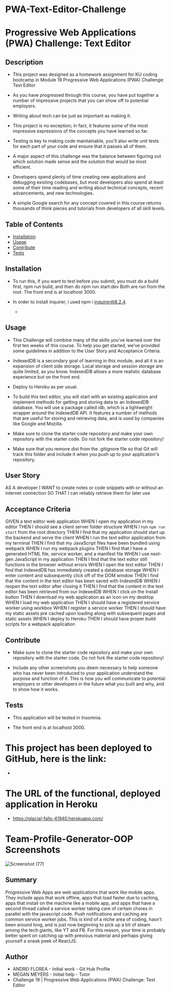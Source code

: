 # PWA-Text-Editor-Challenge



# Progressive Web Applications (PWA) Challenge: Text Editor


 ## Description 

- This project was designed as a homework assignment for KU coding bootcamp in Module 19 Progressive Web Applications (PWA) Challenge: Text Editor

- As you have progressed through this course, you have put together a number of impressive projects that you can show off to potential employers.

-  Writing about tech can be just as important as making it.

- This project is no exception; in fact, it features some of the most impressive expressions of the concepts you have learned so far.

- Testing is key to making code maintainable, you’ll also write unit tests for each part of your code and ensure that it passes all of them.

- A major aspect of this challenge was the balance between figuring out which solution made sense and the solution that would be most efficient.

- Developers spend plenty of time creating new applications and debugging existing codebases, but most developers also spend at least some of their time reading and writing about technical concepts, recent advancements, and new technologies.

- A simple Google search for any concept covered in this course returns thousands of think pieces and tutorials from developers of all skill levels.



 ## Table of Contents

  - [Installation](#installation)
  - [Usage](#usage)
  - [Contribute](#contribute)
  - [Tests](#tests)
 
 
 
 ## Installation

  - To run this, if you want to test before you submit, you must do a build first, npm run build, and then do npm run start:dev 
Both are run from the root. The front end is at localhost 3000.

- In order to install inquirer, i used npm i inquirer@8.2.4.

  - 



## Usage

  - This Challenge will combine many of the skills you’ve learned over the first ten weeks of this course. To help you get started, we’ve provided some guidelines in addition to the User Story and Acceptance Criteria.
  
  - IndexedDB is a secondary goal of learning in this module, and all it is an expansion of client side storage. Local storage and session storage are quite limited, as you know. IndexedDB allows a more realistic database experience but on the front end. 

  - Deploy to Heroku as per usual. 

  -  To build this text editor, you will start with an existing application and implement methods for getting and storing data to an IndexedDB database. You will use a package called idb, which is a lightweight wrapper around the IndexedDB API. It features a number of methods that are useful for storing and retrieving data, and is used by companies like Google and Mozilla.

  -  Make sure to clone the starter code repository and make your own repository with the starter code. Do not fork the starter code repository!

  - Make sure that you remove dist from the .gitignore file so that Git will track this folder and include it when you push up to your application's repository.
  




## User Story

AS A developer
I WANT to create notes or code snippets with or without an internet connection
SO THAT I can reliably retrieve them for later use


## Acceptance Criteria
GIVEN a text editor web application
WHEN I open my application in my editor
THEN I should see a client server folder structure
WHEN I run `npm run start` from the root directory
THEN I find that my application should start up the backend and serve the client
WHEN I run the text editor application from my terminal
THEN I find that my JavaScript files have been bundled using webpack
WHEN I run my webpack plugins
THEN I find that I have a generated HTML file, service worker, and a manifest file
WHEN I use next-gen JavaScript in my application
THEN I find that the text editor still functions in the browser without errors
WHEN I open the text editor
THEN I find that IndexedDB has immediately created a database storage
WHEN I enter content and subsequently click off of the DOM window
THEN I find that the content in the text editor has been saved with IndexedDB
WHEN I reopen the text editor after closing it
THEN I find that the content in the text editor has been retrieved from our IndexedDB
WHEN I click on the Install button
THEN I download my web application as an icon on my desktop
WHEN I load my web application
THEN I should have a registered service worker using workbox
WHEN I register a service worker
THEN I should have my static assets pre cached upon loading along with subsequent pages and static assets
WHEN I deploy to Heroku
THEN I should have proper build scripts for a webpack application


 ## Contribute 

 - Make sure to clone the starter code repository and make your own repository with the starter code. Do not fork the starter code repository!
 
 - Include any other screenshots you deem necessary to help someone who has never been introduced to your application understand the purpose and function of it. This is how you will communicate to potential employers or other developers in the future what you built and why, and to show how it works.


## Tests

  - This application will be tested in Insomnia.
  
  - The front end is at localhost 3000.

 

  # This project has been deployed to GitHub, here is the link:

  * 


  # The URL of the functional, deployed application in Heroku
  
  * https://glacial-falls-41940.herokuapp.com/


  # Team-Profile-Generator-OOP Screenshots
 
 ![Screenshot (77)](https://user-images.githubusercontent.com/70625665/235837955-ca00d327-d660-4ee8-9ab4-5e60c01c2bba.png)


## Summary

Progressive Web Apps are web applications that work like mobile apps. They include apps that work offline, apps that load faster due to caching, apps that install on the machine like a mobile app, and apps that have a second thread called a service worker taking care of certain chores in parallel with the javascript code. Push notifications and caching are common service worker jobs. This is kind of a niche area of coding, hasn't been around long, and is just now beginning to pick up a bit of steam among the tech giants, like YT and FB. For this reason, your time is probably better spent on catching up with previous material and perhaps giving yourself a sneak peek of ReactJS. 





## Author
 * ANDREI FLOREA - Initial work - Git Hub Profile
 * MEGAN MEYERS - Initial help - Tutor
 * Challenge 19 | Progressive Web Applications (PWA) Challenge: Text Editor
